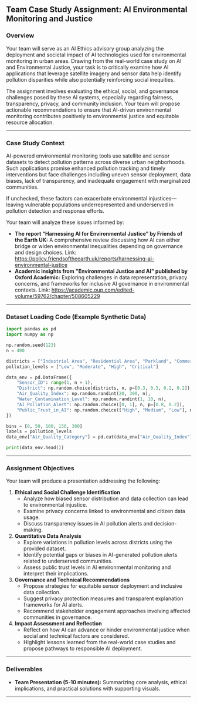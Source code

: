 ## Team Case Study Assignment: AI Environmental Monitoring and Justice

### Overview

Your team will serve as an AI Ethics advisory group analyzing the deployment and societal impact of AI technologies used for environmental monitoring in urban areas. Drawing from the real-world case study on AI and Environmental Justice, your task is to critically examine how AI applications that leverage satellite imagery and sensor data help identify pollution disparities while also potentially reinforcing social inequities.

The assignment involves evaluating the ethical, social, and governance challenges posed by these AI systems, especially regarding fairness, transparency, privacy, and community inclusion. Your team will propose actionable recommendations to ensure that AI-driven environmental monitoring contributes positively to environmental justice and equitable resource allocation.

***

### Case Study Context

AI-powered environmental monitoring tools use satellite and sensor datasets to detect pollution patterns across diverse urban neighborhoods. Such applications promise enhanced pollution tracking and timely interventions but face challenges including uneven sensor deployment, data biases, lack of transparency, and inadequate engagement with marginalized communities.

If unchecked, these factors can exacerbate environmental injustices—leaving vulnerable populations underrepresented and underserved in pollution detection and response efforts.

Your team will analyze these issues informed by:

- **The report “Harnessing AI for Environmental Justice” by Friends of the Earth UK:**
A comprehensive review discussing how AI can either bridge or widen environmental inequalities depending on governance and design choices.
Link: https://policy.friendsoftheearth.uk/reports/harnessing-ai-environmental-justice
- **Academic insights from "Environmental Justice and AI" published by Oxford Academic:**
Exploring challenges in data representation, privacy concerns, and frameworks for inclusive AI governance in environmental contexts.
Link: https://academic.oup.com/edited-volume/59762/chapter/508605229

***

### Dataset Loading Code (Example Synthetic Data)

```python
import pandas as pd
import numpy as np

np.random.seed(123)
n = 400

districts = ["Industrial Area", "Residential Area", "Parkland", "Commercial Zone"]
pollution_levels = ["Low", "Moderate", "High", "Critical"]

data_env = pd.DataFrame({
    "Sensor_ID": range(1, n + 1),
    "District": np.random.choice(districts, n, p=[0.3, 0.3, 0.2, 0.2]),
    "Air_Quality_Index": np.random.randint(20, 300, n),
    "Water_Contamination_Level": np.random.randint(1, 10, n),
    "AI_Pollution_Alert": np.random.choice([0, 1], n, p=[0.8, 0.2]),
    "Public_Trust_in_AI": np.random.choice(["High", "Medium", "Low"], n, p=[0.3, 0.5, 0.2])
})

bins = [0, 50, 100, 150, 300]
labels = pollution_levels
data_env["Air_Quality_Category"] = pd.cut(data_env["Air_Quality_Index"], bins=bins, labels=labels)

print(data_env.head())
```


***

### Assignment Objectives

Your team will produce a presentation addressing the following:

1. **Ethical and Social Challenge Identification**
    - Analyze how biased sensor distribution and data collection can lead to environmental injustice.
    - Examine privacy concerns linked to environmental and citizen data usage.
    - Discuss transparency issues in AI pollution alerts and decision-making.
2. **Quantitative Data Analysis**
    - Explore variations in pollution levels across districts using the provided dataset.
    - Identify potential gaps or biases in AI-generated pollution alerts related to underserved communities.
    - Assess public trust levels in AI environmental monitoring and interpret their implications.
3. **Governance and Technical Recommendations**
    - Propose strategies for equitable sensor deployment and inclusive data collection.
    - Suggest privacy protection measures and transparent explanation frameworks for AI alerts.
    - Recommend stakeholder engagement approaches involving affected communities in governance.
4. **Impact Assessment and Reflection**
    - Reflect on how AI can advance or hinder environmental justice when social and technical factors are considered.
    - Highlight lessons learned from the real-world case studies and propose pathways to responsible AI deployment.

***

### Deliverables

- **Team Presentation (5-10 minutes):** Summarizing core analysis, ethical implications, and practical solutions with supporting visuals.

***
